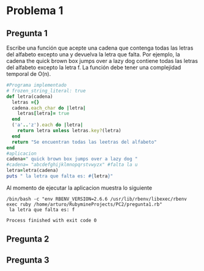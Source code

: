 # Problema 1

## Pregunta 1

Escribe una función que acepte una cadena que contenga todas las letras del alfabeto excepto una y devuelva la letra que falta. Por ejemplo, la cadena the quick brown box jumps over a lazy dog contiene todas las letras del alfabeto excepto la letra f. La función debe tener una complejidad temporal de O(n).  

```ruby
#Programa implementado
# frozen_string_literal: true
def letra(cadena)
  letras ={}
  cadena.each_char do |letra|
    letras[letra]= true
  end
  ('a'..'z').each do |letra|
    return letra unless letras.key?(letra)
  end
  return "Se encuentran todas las leetras del alfabeto"
end
#aplicacion
cadena=" quick brown box jumps over a lazy dog "
#cadena= "abcdefghijklmnopqrstvwyzx" #falta la u
letra=letra(cadena)
puts " la letra que falta es: #{letra}"
```

Al momento de ejecutar la aplicacion muestra lo siguiente
```
/bin/bash -c "env RBENV_VERSION=2.6.6 /usr/lib/rbenv/libexec/rbenv exec ruby /home/arturo/RubymineProjects/PC2/pregunta1.rb"
 la letra que falta es: f

Process finished with exit code 0
```
## Pregunta 2

## Pregunta 3

